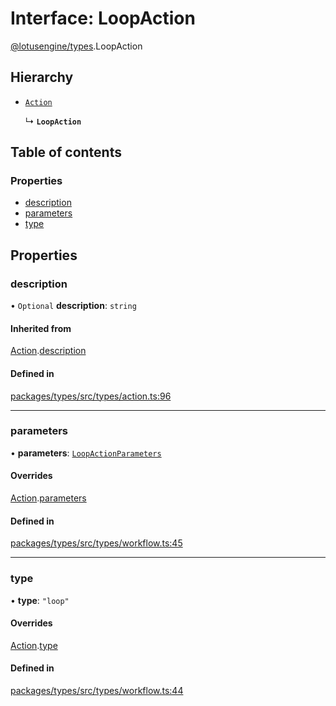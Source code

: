 # Interface: LoopAction

[@lotusengine/types](../wiki/@lotusengine.types).LoopAction

## Hierarchy

- [`Action`](../wiki/@lotusengine.types.Action)

  ↳ **`LoopAction`**

## Table of contents

### Properties

- [description](../wiki/@lotusengine.types.LoopAction#description)
- [parameters](../wiki/@lotusengine.types.LoopAction#parameters)
- [type](../wiki/@lotusengine.types.LoopAction#type)

## Properties

### description

• `Optional` **description**: `string`

#### Inherited from

[Action](../wiki/@lotusengine.types.Action).[description](../wiki/@lotusengine.types.Action#description)

#### Defined in

[packages/types/src/types/action.ts:96](https://github.com/lotusengine/sdk/blob/fdb90a3/packages/types/src/types/action.ts#L96)

___

### parameters

• **parameters**: [`LoopActionParameters`](../wiki/@lotusengine.types.LoopActionParameters)

#### Overrides

[Action](../wiki/@lotusengine.types.Action).[parameters](../wiki/@lotusengine.types.Action#parameters)

#### Defined in

[packages/types/src/types/workflow.ts:45](https://github.com/lotusengine/sdk/blob/fdb90a3/packages/types/src/types/workflow.ts#L45)

___

### type

• **type**: ``"loop"``

#### Overrides

[Action](../wiki/@lotusengine.types.Action).[type](../wiki/@lotusengine.types.Action#type)

#### Defined in

[packages/types/src/types/workflow.ts:44](https://github.com/lotusengine/sdk/blob/fdb90a3/packages/types/src/types/workflow.ts#L44)
